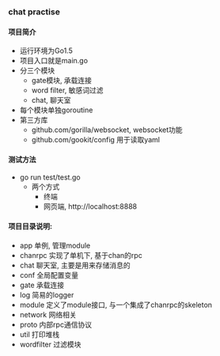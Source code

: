 ### chat practise
#### 项目简介
- 运行环境为Go1.5
- 项目入口就是main.go
- 分三个模块
    - gate模块, 承载连接
    - word filter, 敏感词过滤
    - chat, 聊天室
- 每个模块单独goroutine
- 第三方库
    - github.com/gorilla/websocket, websocket功能
    - github.com/gookit/config 用于读取yaml

#### 测试方法
- go run test/test.go
    - 两个方式
        - 终端
        - 网页端, http://localhost:8888

#### 项目目录说明:
- app 单例, 管理module
- chanrpc 实现了单机下, 基于chan的rpc
- chat 聊天室, 主要是用来存储消息的
- conf 全局配置变量
- gate 承载连接
- log 简易的logger
- module 定义了module接口, 与一个集成了chanrpc的skeleton
- network 网络相关
- proto 内部rpc通信协议
- util 打印堆栈
- wordfilter 过滤模块
